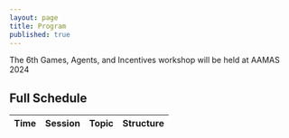 ```yaml
---
layout: page
title: Program
published: true
---
```


The 6th Games, Agents, and Incentives workshop will be held at AAMAS 2024


## Full Schedule

| Time | Session | Topic | Structure |
|:----------:|:-------------:|:------:|:------:|
